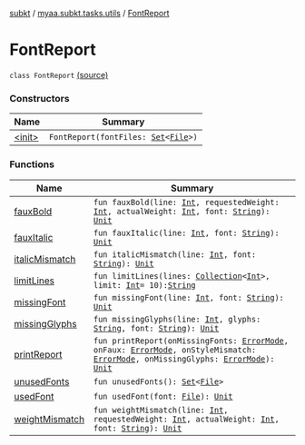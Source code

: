 [subkt](../../index.md) / [myaa.subkt.tasks.utils](../index.md) / [FontReport](./index.md)

# FontReport

`class FontReport` [(source)](https://github.com/Myaamori/SubKt/blob/0.1.19/src/main/kotlin/myaa/subkt/tasks/utils/fontvalidator.kt#L240)

### Constructors

| Name | Summary |
|---|---|
| [&lt;init&gt;](-init-.md) | `FontReport(fontFiles: `[`Set`](https://kotlinlang.org/api/latest/jvm/stdlib/kotlin.collections/-set/index.html)`<`[`File`](https://docs.oracle.com/javase/9/docs/api/java/io/File.html)`>)` |

### Functions

| Name | Summary |
|---|---|
| [fauxBold](faux-bold.md) | `fun fauxBold(line: `[`Int`](https://kotlinlang.org/api/latest/jvm/stdlib/kotlin/-int/index.html)`, requestedWeight: `[`Int`](https://kotlinlang.org/api/latest/jvm/stdlib/kotlin/-int/index.html)`, actualWeight: `[`Int`](https://kotlinlang.org/api/latest/jvm/stdlib/kotlin/-int/index.html)`, font: `[`String`](https://kotlinlang.org/api/latest/jvm/stdlib/kotlin/-string/index.html)`): `[`Unit`](https://kotlinlang.org/api/latest/jvm/stdlib/kotlin/-unit/index.html) |
| [fauxItalic](faux-italic.md) | `fun fauxItalic(line: `[`Int`](https://kotlinlang.org/api/latest/jvm/stdlib/kotlin/-int/index.html)`, font: `[`String`](https://kotlinlang.org/api/latest/jvm/stdlib/kotlin/-string/index.html)`): `[`Unit`](https://kotlinlang.org/api/latest/jvm/stdlib/kotlin/-unit/index.html) |
| [italicMismatch](italic-mismatch.md) | `fun italicMismatch(line: `[`Int`](https://kotlinlang.org/api/latest/jvm/stdlib/kotlin/-int/index.html)`, font: `[`String`](https://kotlinlang.org/api/latest/jvm/stdlib/kotlin/-string/index.html)`): `[`Unit`](https://kotlinlang.org/api/latest/jvm/stdlib/kotlin/-unit/index.html) |
| [limitLines](limit-lines.md) | `fun limitLines(lines: `[`Collection`](https://kotlinlang.org/api/latest/jvm/stdlib/kotlin.collections/-collection/index.html)`<`[`Int`](https://kotlinlang.org/api/latest/jvm/stdlib/kotlin/-int/index.html)`>, limit: `[`Int`](https://kotlinlang.org/api/latest/jvm/stdlib/kotlin/-int/index.html)` = 10): `[`String`](https://kotlinlang.org/api/latest/jvm/stdlib/kotlin/-string/index.html) |
| [missingFont](missing-font.md) | `fun missingFont(line: `[`Int`](https://kotlinlang.org/api/latest/jvm/stdlib/kotlin/-int/index.html)`, font: `[`String`](https://kotlinlang.org/api/latest/jvm/stdlib/kotlin/-string/index.html)`): `[`Unit`](https://kotlinlang.org/api/latest/jvm/stdlib/kotlin/-unit/index.html) |
| [missingGlyphs](missing-glyphs.md) | `fun missingGlyphs(line: `[`Int`](https://kotlinlang.org/api/latest/jvm/stdlib/kotlin/-int/index.html)`, glyphs: `[`String`](https://kotlinlang.org/api/latest/jvm/stdlib/kotlin/-string/index.html)`, font: `[`String`](https://kotlinlang.org/api/latest/jvm/stdlib/kotlin/-string/index.html)`): `[`Unit`](https://kotlinlang.org/api/latest/jvm/stdlib/kotlin/-unit/index.html) |
| [printReport](print-report.md) | `fun printReport(onMissingFonts: `[`ErrorMode`](../../myaa.subkt.tasks/-error-mode/index.md)`, onFaux: `[`ErrorMode`](../../myaa.subkt.tasks/-error-mode/index.md)`, onStyleMismatch: `[`ErrorMode`](../../myaa.subkt.tasks/-error-mode/index.md)`, onMissingGlyphs: `[`ErrorMode`](../../myaa.subkt.tasks/-error-mode/index.md)`): `[`Unit`](https://kotlinlang.org/api/latest/jvm/stdlib/kotlin/-unit/index.html) |
| [unusedFonts](unused-fonts.md) | `fun unusedFonts(): `[`Set`](https://kotlinlang.org/api/latest/jvm/stdlib/kotlin.collections/-set/index.html)`<`[`File`](https://docs.oracle.com/javase/9/docs/api/java/io/File.html)`>` |
| [usedFont](used-font.md) | `fun usedFont(font: `[`File`](https://docs.oracle.com/javase/9/docs/api/java/io/File.html)`): `[`Unit`](https://kotlinlang.org/api/latest/jvm/stdlib/kotlin/-unit/index.html) |
| [weightMismatch](weight-mismatch.md) | `fun weightMismatch(line: `[`Int`](https://kotlinlang.org/api/latest/jvm/stdlib/kotlin/-int/index.html)`, requestedWeight: `[`Int`](https://kotlinlang.org/api/latest/jvm/stdlib/kotlin/-int/index.html)`, actualWeight: `[`Int`](https://kotlinlang.org/api/latest/jvm/stdlib/kotlin/-int/index.html)`, font: `[`String`](https://kotlinlang.org/api/latest/jvm/stdlib/kotlin/-string/index.html)`): `[`Unit`](https://kotlinlang.org/api/latest/jvm/stdlib/kotlin/-unit/index.html) |
